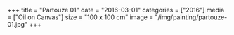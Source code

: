 +++
title = "Partouze 01"
date = "2016-03-01"
categories = ["2016"]
media = ["Oil on Canvas"]
size = "100 x 100 cm"
image = "/img/painting/partouze-01.jpg"
+++

